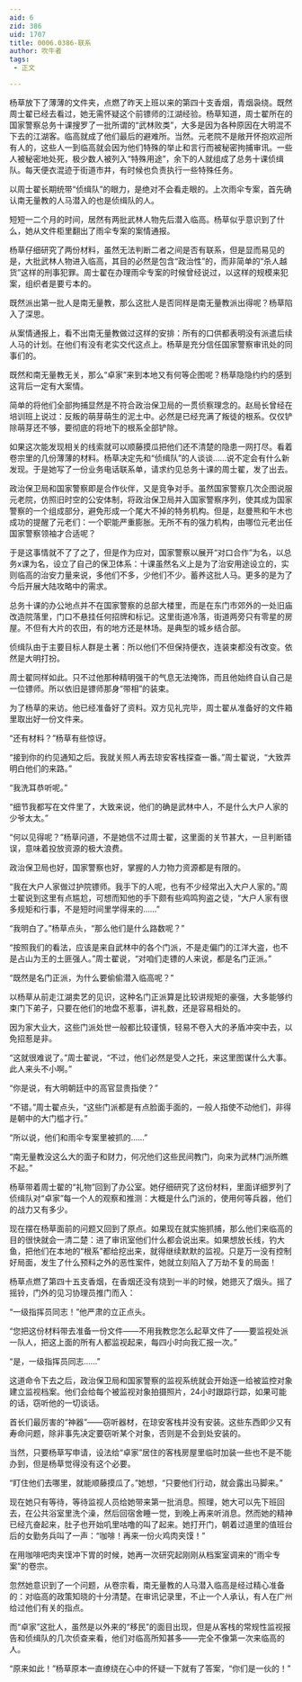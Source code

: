 ```yaml
---
aid: 6
zid: 386
uid: 1707
title: 0006.0386-联系
author: 吹牛者
tags: 
 - 正文

---
```




  杨草放下了薄薄的文件夹，点燃了昨天上班以来的第四十支香烟，青烟袅绕。既然周士翟已经去看过，她无需怀疑这个前镖师的江湖经验。杨草知道，周士翟所在的国家警察总务十课搜罗了一批所谓的“武林败类”，大多是因为各种原因在大明混不下去的江湖客。临高就成了他们最后的避难所。当然。元老院不是敞开怀抱欢迎所有人的，这些人一到临高就会因为他们特殊的举止和言行而被秘密拘捕审讯。一些人被秘密地处死，极少数人被列入“特殊用途”，余下的人就组成了总务十课侦缉队。每天便衣混迹于街道市井，有时候也负责执行一些特殊任务。

  以周士翟长期统带“侦缉队”的眼力，是绝对不会看走眼的。上次雨伞专案，首先确认南无量教的人马潜入的也是侦缉队的人。

  短短一二个月的时间，居然有两批武林人物先后潜入临高。杨草似乎意识到了什么，她从文件柜里翻出了雨伞专案的案情通报。

  杨草仔细研究了两份材料，虽然无法判断二者之间是否有联系，但是显而易见的是，大批武林人物进入临高，其目的必然是包含“政治性”的，而非简单的“杀人越货”这样的刑事犯罪。周士翟在办理雨伞专案的时候曾经说过，以这样的规模来犯案，组织者是要亏本的。

  既然派出第一批人是南无量教，那么这批人是否同样是南无量教派出得呢？杨草陷入了深思。

  从案情通报上，看不出南无量教做过这样的安排：所有的口供都表明没有派遣后续人马的计划。在他们有没有老实交代这点上。杨草是充分信任国家警察审讯处的同事们的。

  既然和南无量教无关，那么“卓家”来到本地又有何等企图呢？杨草隐隐约约的感到这背后一定有大案情。

  简单的将他们全部拘捕显然是不符合政治保卫局的一贯侦察理念的。赵局长曾经在培训班上说过：反叛的萌芽萌生的泥土中。必然是已经充满了叛徒的根系。仅仅铲除萌芽还不够，要彻底的将地下的根系全部铲除。

  如果这次能发现相关的线索就可以顺藤摸瓜把他们还不清楚的隐患一网打尽。看着卷宗里的几份薄薄的材料。杨草决定先和“侦缉队”的人谈谈……说不定会有什么新发现。于是她写了一份业务电话联系单，请求约见总务十课的周士翟，发了出去。

  政治保卫局和国家警察即是合作伙伴，又是竞争对手。虽然国家警察几次企图说服元老院，仿照旧时空的公安体制，将政治保卫局并入国家警察序列，使其成为国家警察的一个组成部分，避免形成一个尾大不掉的特务机构。但是，赵曼熊和午木也成功的提醒了元老们：一个职能严重膨胀。无所不有的强力机构，由哪位元老出任国家警察领袖才合适呢？

  于是这事情就不了了之了，但是作为应对，国家警察以展开“对口合作”为名，以总务x课为名，设立了自己的保卫体系：十课虽然名义上是为了治安用途设立的，实则临高的治安力量来说，多他们不多，少他们不少。蓄养这批人马。更多的是为了今后开展大陆攻略中的需求。

  总务十课的办公地点并不在国家警察的总部大楼里，而是在东门市郊外的一处旧庙改造院落里，门口不悬挂任何招牌和标记。这里街道冷落，街道两旁只有零星的房屋。不但有大片的农田，有的地方还是林场。是典型的城乡结合部。

  侦缉队由于主要目标人群是土著：所以他们不但保持便衣，连装束都没有改变。依然是大明打扮。

  周士翟同样如此。只不过他那种精明强干的气息无法掩饰，而且他始终自认自己是一位镖师。所以依旧是镖师那身“带相”的装束。

  为了杨草的来访。他已经准备好了资料。双方见礼完毕，周士翟从准备好的文件箱里取出好一份文件来。

  “还有材料？”杨草有些惊讶。

  “接到你的约见通知之后。我就关照人再去琼安客栈探查一番。”周士翟说，“大致弄明白他们的来路。”

  “我洗耳恭听呢。”

  “细节我都写在文件里了，大致来说，他们的确是武林中人，不是什么大户人家的少爷太太。”

  “何以见得呢？”杨草问道，不是她信不过周士翟，这里面的关节甚大，一旦判断错误，意味着投放资源的极大浪费。

  政治保卫局也好，国家警察也好，掌握的人力物力资源都是有限的。

  “我在大户人家做过护院镖师。我手下的人呢，也有不少经常出入大户人家的。”周士翟说到这里有点尴尬，可想而知他的手下颇有些鸡鸣狗盗之徒，“大户人家有很多规矩和行事，不是短时间里学得来的……”

  “我明白了。”杨草点头，“那么他们是什么路数呢？”

  “按照我们的看法，应该是来自武林中的各个门派，不是走偏门的江洋大盗，也不是占山为王的土匪强人。”周士翟说，“对咱们走镖的人来说，都是名门正派。”

  “既然是名门正派，为什么要偷偷潜入临高呢？”

  以杨草从前走江湖卖艺的见识，这种名门正派算是比较讲规矩的豪强，大多能够约束门下弟子，只要在他们的地盘不惹事，讲礼数，还是容易相处的。

  因为家大业大，这些门派处世一般都比较谨慎，轻易不卷入大的矛盾冲突中去，以免招惹是非。

  “这就很难说了。”周士翟说，“不过，他们必然是受人之托，来这里图谋什么大事。此人来头不小啊。”

  “你是说，有大明朝廷中的高官显贵指使？”

  “不错。”周士翟点头，“这些门派都是有点脸面手面的，一般人指使不动他们，非得是朝中的大门槛才行。”

  “所以说，他们和雨伞专案里被抓的……”

  “南无量教没这么大的面子和财力，何况他们这些民间教门，向来为武林门派所瞧不起。”

  杨草带着周士翟的“礼物”回到了办公室。她仔细研究了这份材料，里面详细罗列了侦缉队对“卓家”每一个人的观察和推测：大概是什么门派的，使用何等兵器，他们的战力又有多少。

  现在摆在杨草面前的问题又回到了原点。如果现在就实施抓捕，那么他们来临高的目的很快就会一清二楚：进了审讯室他们什么都会说出来。如果想放长线，钓大鱼，把他们在本地的“根系”都给挖出来，就得继续默默的监视。只是万一没有控制好局面，发生了什么预料之外的恶性案件，她就立刻陷入了万劫不复的局面！

  杨草点燃了第四十五支香烟，在香烟还没有烧到一半的时候，她摁灭了烟头。摇了摇铃，门外的见习协理员推门而入：

  “一级指挥员同志！”他严肃的立正点头。

  “您把这份材料带去准备一份文件——不用我教您怎么起草文件了——要监视处派一队人，把这上面的所有人都监视起来，每四小时向我汇报一次。”

  “是，一级指挥员同志……”

  这道命令下去之后，政治保卫局和国家警察的监视系统就会开始逐一给被监控对象建立监视档案。他们会给每个被监视对象拍摄照片，24小时跟踪行踪，如果可能的话，窃听他的一切谈话。

  首长们最厉害的“神器”——窃听器材，在琼安客栈并没有安装。这些东西即少又有寿命问题，除非事先决定要窃听某个对象，否则是不会到处安装的。

  当然，只要杨草写申请，设法给“卓家”居住的客栈房屋里临时加装一些也不是不能办到，但是杨草觉得没有这个必要。

  “盯住他们去哪里，就能顺藤摸瓜了。”她想，“只要他们行动，就会露出马脚来。”

  现在她只有等待，等待监视人员给她带来第一批消息。照理，她大可以先下班回去，在公共浴室里洗个澡，然后回宿舍睡一觉，到晚上再来听消息。然而她的精神已经亢奋起来，肚子也开始叽里咕噜的叫了起来。她打开门，朝着过道里的值班台后的女勤务兵叫了一声：“咖啡！再来一份火鸡肉夹馍！”

  在用咖啡吧肉夹馍冲下胃的时候，她再一次研究起刚刚从档案室调来的“雨伞专案”的卷宗。

  忽然她意识到了一个问题，从卷宗看，南无量教的人马潜入临高是经过精心准备的：对临高的政策知晓的十分清楚。在审讯记录里，不止一个人承认，有人在广州给过他们有关的指点。

  而“卓家”这批人，虽然是以外来的“移民”的面目出现，但是从客栈的常规性监视报告和侦缉队的几次侦查来看，他们对临高所知甚多——完全不像第一次来临高的人。

  “原来如此！”杨草原本一直缭绕在心中的怀疑一下就有了答案，“你们是一伙的！”



